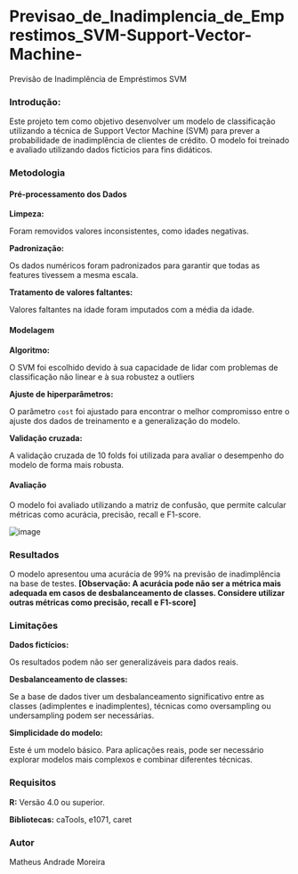 # Previsao_de_Inadimplencia_de_Emprestimos_SVM-Support-Vector-Machine-

Previsão de Inadimplência de Empréstimos SVM

### Introdução:

Este projeto tem como objetivo desenvolver um modelo de classificação utilizando a técnica de Support Vector Machine (SVM) para prever a probabilidade de inadimplência de clientes de crédito. O modelo foi treinado e avaliado utilizando dados fictícios para fins didáticos.

### Metodologia

#### Pré-processamento dos Dados

**Limpeza:** 

Foram removidos valores inconsistentes, como idades negativas.

**Padronização:** 

Os dados numéricos foram padronizados para garantir que todas as features tivessem a mesma escala.

**Tratamento de valores faltantes:** 

Valores faltantes na idade foram imputados com a média da idade.


#### Modelagem

**Algoritmo:** 

O SVM foi escolhido devido à sua capacidade de lidar com problemas de classificação não linear e à sua robustez a outliers

**Ajuste de hiperparâmetros:** 

O parâmetro `cost` foi ajustado para encontrar o melhor compromisso entre o ajuste dos dados de treinamento e a generalização do modelo.


**Validação cruzada:** 

A validação cruzada de 10 folds foi utilizada para avaliar o desempenho do modelo de forma mais robusta.

#### Avaliação

O modelo foi avaliado utilizando a matriz de confusão, que permite calcular métricas como acurácia, precisão, recall e F1-score.

![image](https://github.com/user-attachments/assets/81dd3c8f-6ddb-40cb-aef4-041415fb765e)


### Resultados

O modelo apresentou uma acurácia de 99% na previsão de inadimplência na base de testes. **[Observação: A acurácia pode não ser a métrica mais adequada em casos de desbalanceamento de classes. Considere utilizar outras métricas como precisão, recall e F1-score]**

### Limitações

**Dados fictícios:**

Os resultados podem não ser generalizáveis para dados reais.

**Desbalanceamento de classes:** 

Se a base de dados tiver um desbalanceamento significativo entre as classes (adimplentes e inadimplentes), técnicas como oversampling ou undersampling podem ser necessárias.

**Simplicidade do modelo:** 

Este é um modelo básico. Para aplicações reais, pode ser necessário explorar modelos mais complexos e combinar diferentes técnicas.

### Requisitos

**R:** Versão 4.0 ou superior.

**Bibliotecas:** caTools, e1071, caret

### Autor
Matheus Andrade Moreira


